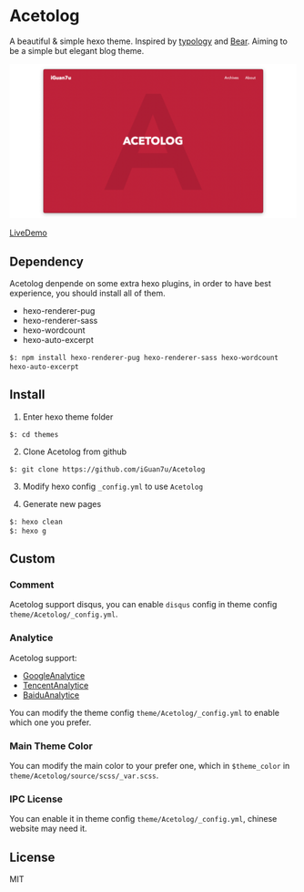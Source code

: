 # Acetolog

A beautiful & simple hexo theme. Inspired by [typology](https://demo.mekshq.com/typology/) and [Bear](https://demo.mekshq.com/typology/). Aiming to be a simple but elegant blog theme.

![ScreenShot](./screenshot/1.png)

[LiveDemo](https://www.iguan7u.cn)

## Dependency

Acetolog denpende on some extra hexo plugins, in order to have best experience, you should install all of them.

- hexo-renderer-pug
- hexo-renderer-sass
- hexo-wordcount
- hexo-auto-excerpt

```
$: npm install hexo-renderer-pug hexo-renderer-sass hexo-wordcount hexo-auto-excerpt
```

## Install

1. Enter hexo theme folder
```
$: cd themes
```

2. Clone Acetolog from github
```
$: git clone https://github.com/iGuan7u/Acetolog
```

3. Modify hexo config `_config.yml` to use `Acetolog`

4. Generate new pages
```
$: hexo clean
$: hexo g
```

## Custom

### Comment

Acetolog support disqus, you can enable `disqus` config in theme config `theme/Acetolog/_config.yml`.

### Analytice

Acetolog support: 

- [GoogleAnalytice](https://analytics.google.com)
- [TencentAnalytice](https://mta.qq.com)
- [BaiduAnalytice](https://tongji.baidu.com)

You can modify the theme config `theme/Acetolog/_config.yml` to enable which one you prefer.

### Main Theme Color

You can modify the main color to your prefer one, which in `$theme_color` in `theme/Acetolog/source/scss/_var.scss`.

### IPC License

You can enable it in theme config `theme/Acetolog/_config.yml`, chinese website may need it.

## License
MIT
